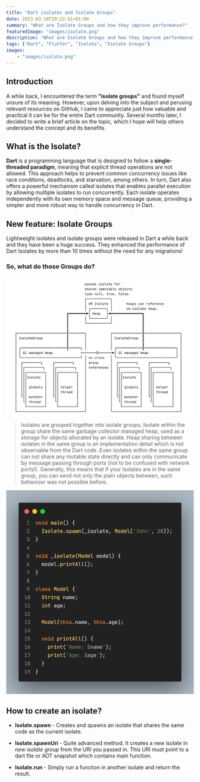```yaml
---
title: "Dart isolates and Isolate Groups"
date: 2023-03-18T19:23:51+01:00
summary: "What are Isolate Groups and how they improve performance?"
featuredImage: "images/isolate.png"
description: "What are Isolate Groups and how they improve performance? I decided to write a brief article on the topic, which I hope will help others understand the concept and its benefits."
tags: ["Dart", "Flutter", "Isolate", "Isolate Groups"]
images:
    - "images/isolate.png"
---
```


## Introduction

A while back, I encountered the term __"isolate groups"__ and found myself unsure of its meaning. However, upon delving into the subject and perusing relevant resources on GitHub, I came to appreciate just how valuable and practical it can be for the entire Dart community. Several months later, I decided to write a brief article on the topic, which I hope will help others understand the concept and its benefits.

## What is the Isolate?

__Dart__ is a programming language that is designed to follow a __single-threaded paradigm__, meaning that explicit thread operations are not allowed. This approach helps to prevent common concurrency issues like race conditions, deadlocks, and starvation, among others. In turn, Dart also offers a powerful mechanism called isolates that enables parallel execution by allowing multiple isolates to run concurrently. Each isolate operates independently with its own memory space and message queue, providing a simpler and more robust way to handle concurrency in Dart.

## New feature: Isolate Groups

Lightweight isolates and isolate groups were released in Dart a while back and they have been a huge success. They enhanced the performance of Dart Isolates by more than 10 times without the need for any migrations!

### So, what do those Groups do?

![Dart VM introduction](images/mraleph-vm.png "Dart VM introduction")

>Isolates are grouped together into isolate groups. Isolate within the group share the same garbage collector managed heap, used as a storage for objects allocated by an isolate. Heap sharing between isolates in the same group is an implementation detail which is not observable from the Dart code. Even isolates within the same group can not share any mutable state directly and can only communicate by message passing through ports (not to be confused with network ports!).
Generally, this means that if your Isolates are in the same group, you can send not only the plain objects between, such behaviour was not possible before.

![Isolates code](images/code.png "Isolates Code")

## How to create an isolate?

- __Isolate.spawn__ - Creates and spawns an isolate that shares the same code as the current isolate.

- __Isolate.spawnUri__ - Quite advanced method. It creates a new isolate in *new isolate group* from the URI you passed in. This URI must point to a dart file or AOT snapshot which contains main function.

- __Isolate.run__ - Simply run a function in another isolate and return the result.
